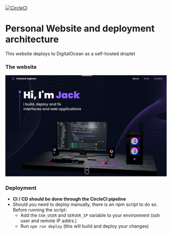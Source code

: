 [![CircleCI](https://dl.circleci.com/status-badge/img/gh/jackdek11/personal-website/tree/main.svg?style=svg)](https://dl.circleci.com/status-badge/redirect/gh/jackdek11/personal-website/tree/main)
# Personal Website and deployment architecture
This website deploys to DigitalOcean as a self-hosted droplet

### The website
![home page](./docs/home_page.png)

### Deployment
- **CI / CD should be done through the CircleCI pipeline**
- Should you need to deploy manually, there is an npm script to do so. Before running the script:
    - Add the `SSH_USER` and `SERVER_IP` variable to your environment (ssh user and remote IP addrs.)
    - Run `npm run deploy` (this will build and deploy your changes)